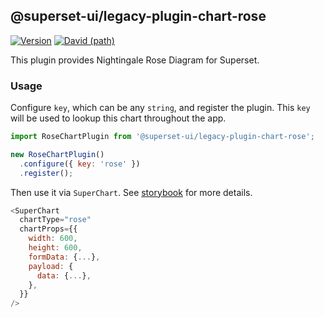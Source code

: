 ## @superset-ui/legacy-plugin-chart-rose

[![Version](https://img.shields.io/npm/v/@superset-ui/legacy-plugin-chart-rose.svg?style=flat-square)](https://img.shields.io/npm/v/@superset-ui/legacy-plugin-chart-rose.svg?style=flat-square)
[![David (path)](https://img.shields.io/david/apache-superset/superset-ui.svg?path=packages%2Fsuperset-ui-legacy-plugin-chart-rose&style=flat-square)](https://david-dm.org/apache-superset/superset-ui?path=packages/superset-ui-legacy-plugin-chart-rose)

This plugin provides Nightingale Rose Diagram for Superset.

### Usage

Configure `key`, which can be any `string`, and register the plugin. This `key` will be used to lookup this chart throughout the app.

```js
import RoseChartPlugin from '@superset-ui/legacy-plugin-chart-rose';

new RoseChartPlugin()
  .configure({ key: 'rose' })
  .register();
```

Then use it via `SuperChart`. See [storybook](https://apache-superset.github.io/superset-ui-legacy/?selectedKind=plugin-chart-rose) for more details.

```js
<SuperChart
  chartType="rose"
  chartProps={{
    width: 600,
    height: 600,
    formData: {...},
    payload: {
      data: {...},
    },
  }}
/>
```